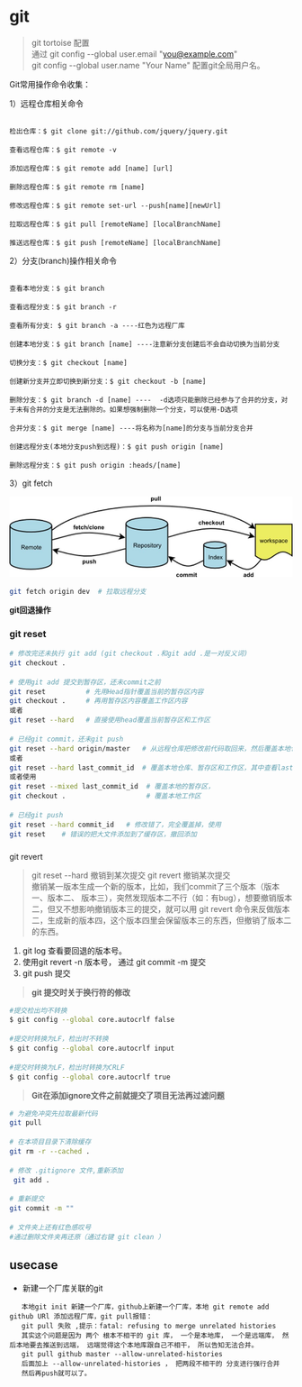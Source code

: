 # git
> git tortoise 配置  
> 通过 
>  git config --global user.email "you@example.com"  
>  git config --global user.name "Your Name"
>  配置git全局用户名。



Git常用操作命令收集：

1）远程仓库相关命令
```

检出仓库：$ git clone git://github.com/jquery/jquery.git

查看远程仓库：$ git remote -v

添加远程仓库：$ git remote add [name] [url]

删除远程仓库：$ git remote rm [name]

修改远程仓库：$ git remote set-url --push[name][newUrl]

拉取远程仓库：$ git pull [remoteName] [localBranchName]

推送远程仓库：$ git push [remoteName] [localBranchName]
```


2）分支(branch)操作相关命令
```

查看本地分支：$ git branch

查看远程分支：$ git branch -r

查看所有分支: $ git branch -a ----红色为远程厂库

创建本地分支：$ git branch [name] ----注意新分支创建后不会自动切换为当前分支

切换分支：$ git checkout [name]

创建新分支并立即切换到新分支：$ git checkout -b [name]

删除分支：$ git branch -d [name] ----  -d选项只能删除已经参与了合并的分支，对于未有合并的分支是无法删除的。如果想强制删除一个分支，可以使用-D选项

合并分支：$ git merge [name] ----将名称为[name]的分支与当前分支合并

创建远程分支(本地分支push到远程)：$ git push origin [name]

删除远程分支：$ git push origin :heads/[name]
```


3）git fetch

![git fetch 与 git pull](../images/git_fetch.jpg)  
```bash
git fetch origin dev  # 拉取远程分支
```


 **git回退操作**
### git reset
```bash
# 修改完还未执行 git add (git checkout .和git add .是一对反义词)
git checkout .

# 使用git add 提交到暂存区，还未commit之前
git reset          # 先用Head指针覆盖当前的暂存区内容
git checkout .     # 再用暂存区内容覆盖工作区内容
或者
git reset --hard   # 直接使用head覆盖当前暂存区和工作区

# 已经git commit，还未git push
git reset --hard origin/master   # 从远程仓库把修改前代码取回来，然后覆盖本地仓库、本地暂存区和工作区  （提交要是用 git push -f 因为远程commit id 较新）
或者
git reset --hard last_commit_id  # 覆盖本地仓库、暂存区和工作区，其中查看last_commit_id命令为 git log
或者使用
git reset --mixed last_commit_id  # 覆盖本地的暂存区，
git checkout .                    # 覆盖本地工作区

# 已经git push
git reset --hard commit_id   # 修改错了，完全覆盖掉，使用
git reset    # 错误的把大文件添加到了缓存区，撤回添加
```
### 
git revert
> git reset --hard 撤销到某次提交 git revert 撤销某次提交  
> 撤销某一版本生成一个新的版本，比如，我们commit了三个版本（版本一、版本二、 版本三），突然发现版本二不行（如：有bug），想要撤销版本二，但又不想影响撤销版本三的提交，就可以用 git revert 命令来反做版本二，生成新的版本四，这个版本四里会保留版本三的东西，但撤销了版本二的东西。
1. git log 查看要回退的版本号。
2. 使用git revert -n 版本号， 通过 git commit -m 提交
3. git push 提交


> **git 提交时关于换行符的修改**
```bash
#提交检出均不转换
$ git config --global core.autocrlf false

#提交时转换为LF，检出时不转换
$ git config --global core.autocrlf input

#提交时转换为LF，检出时转换为CRLF
$ git config --global core.autocrlf true

```

> **Git在添加ignore文件之前就提交了项目无法再过滤问题**
```bash
# 为避免冲突先拉取最新代码
git pull

# 在本项目目录下清除缓存
git rm -r --cached .

# 修改 .gitignore 文件,重新添加
 git add .

# 重新提交
git commit -m ""

# 文件夹上还有红色感叹号
#通过删除文件夹再还原（通过右键 git clean ）
```

## usecase
* 新建一个厂库关联的git
```
   本地git init 新建一个厂库，github上新建一个厂库，本地 git remote add github URl 添加远程厂库，git pull报错：   
   git pull 失败 ,提示：fatal: refusing to merge unrelated histories  
   其实这个问题是因为 两个 根本不相干的 git 库， 一个是本地库， 一个是远端库， 然后本地要去推送到远端， 远端觉得这个本地库跟自己不相干， 所以告知无法合并。
   git pull github master --allow-unrelated-histories
   后面加上 --allow-unrelated-histories ， 把两段不相干的 分支进行强行合并
   然后再push就可以了。
```